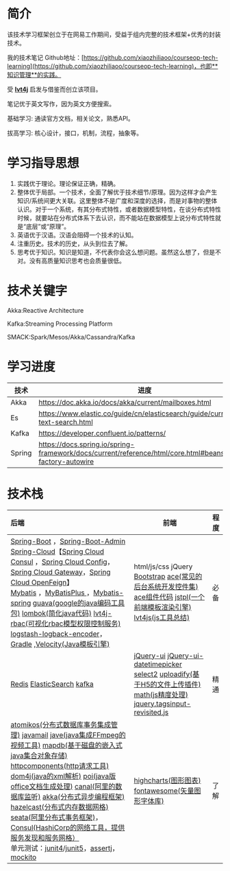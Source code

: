 # 简介

该技术学习框架创立于在网易工作期间，受益于组内完整的技术框架+优秀的封装技术。

我的技术笔记 Github地址：[https://github.com/xiaozhiliaoo/courseop-tech-learning](https://github.com/xiaozhiliaoo/courseop-tech-learning)，也即**知识管理**的实践。

受 [**lvt4j**](https://lvt4j.51vip.biz/confluence/#all-updates) 启发与借鉴而创立该项目。

笔记优于英文写作，因为英文方便搜索。

基础学习: 通读官方文档，相关论文，熟悉API。

拔高学习: 核心设计，接口，机制，流程，抽象等。

# 学习指导思想

1. 实践优于理论。理论保证正确，精确。
2. 整体优于局部。一个技术，全面了解优于技术细节/原理。因为这样才会产生知识/系统间更大关联。这里整体不是广度和深度的选择，而是对事物的整体认识。对于一个系统，有其分布式特性，或者数据模型特性，在谈分布式特性时候，就要站在分布式体系下去认识，而不能站在数据模型上说分布式特性就是“底层”或“原理”。
3. 英语优于汉语。汉语会阻碍一个技术的认知。
4. 注重历史。技术的历史，从头到位去了解。
5. 思考优于知识。知识是知道，不代表你会这么想问题。虽然这么想了，但是不对。没有高质量知识思考也会质量很低。


# 技术关键字

Akka:Reactive Architecture

Kafka:Streaming Processing Platform

SMACK:Spark/Mesos/Akka/Cassandra/Kafka

# 学习进度

| 技术   | 进度                                                         |
| ------ | ------------------------------------------------------------ |
| Akka   | https://doc.akka.io/docs/akka/current/mailboxes.html         |
| Es     | https://www.elastic.co/guide/cn/elasticsearch/guide/current/full-text-search.html |
| Kafka  | https://developer.confluent.io/patterns/                     |
| Spring | https://docs.spring.io/spring-framework/docs/current/reference/html/core.html#beans-factory-autowire |



# 技术栈

| 后端                                                         | 前端                                                         | 程度 |
| :----------------------------------------------------------- | ------------------------------------------------------------ | ---- |
| [Spring-Boot](https://projects.spring.io/spring-boot) ，[Spring-Boot-Admin](https://codecentric.github.io/spring-boot-admin/)<br />[Spring-Cloud](https://spring.io/projects/spring-cloud)【[Spring Cloud Consul](https://cloud.spring.io/spring-cloud-consul/reference/html/) ，[Spring Cloud Config](https://cloud.spring.io/spring-cloud-config/reference/html/)，[Spring Cloud Gateway](https://spring.io/projects/spring-cloud-gateway)，[Spring Cloud OpenFeign](https://spring.io/projects/spring-cloud-openfeign)】<br />[Mybatis](http://www.mybatis.org/mybatis-3/zh/index.html) ，[MyBatisPlus ](https://baomidou.com/guide/)，[Mybatis-spring](http://mybatis.org/spring/) [guava(google的java编码工具包)](https://github.com/google/guava) [lombok(简化java代码)](https://projectlombok.org/) [lvt4j-rbac(可视化rbac模型权限控制服务)](https://github.com/lvq410/LVT4J-RBAC) [logstash-logback-encoder](https://github.com/logstash/logstash-logback-encoder)，[Gradle](https://gradle.org/) ,[Velocity(Java模板引擎)](http://velocity.apache.org/) | html/js/css jQuery [Bootstrap](http://www.bootcss.com/) [ace(常见的后台系统开发控件集)](http://ace.jeka.by/elements.html) [ace组件代码](https://github.com/bopoda/ace) [jstpl(一个前端模板渲染引擎)](https://github.com/huangbh/jstpl) [lvt4js(js工具总结)](https://lvq410.github.io/LVT4JS/docs/index.html) | 必备 |
| [Redis](https://redis.io/) [ElasticSearch](https://www.elastic.co/) [kafka](http://kafka.apache.org/) | [jQuery-ui](http://jqueryui.com/) [jQuery-ui-datetimepicker](https://github.com/trentrichardson/jQuery-Timepicker-Addon) [select2](https://select2.github.io/) [uploadify(基于H5的文件上传插件)](http://www.uploadify.com/) [math(js精度处理)](https://mathjs.org/) [jquery.tagsinput-revisited.js](https://github.com/underovsky/jquery-tagsinput-revisited) | 精通 |
| [atomikos(分布式数据库事务集成管理)](https://www.atomikos.com/) [javamail](https://javaee.github.io/javamail/) [jave(java集成FFmpeg的视频工具)](http://www.sauronsoftware.it/projects/jave) [mapdb(基于磁盘的嵌入式java集合对象存储)](http://www.mapdb.org/) [httpcomponents(http请求工具)](http://hc.apache.org/) [dom4j(java的xml解析)](https://dom4j.github.io/) [poi(java版office文档生成处理)](https://poi.apache.org/) [canal(阿里的数据库监听)](https://github.com/alibaba/canal) [akka(分布式异步编程框架)](https://akka.io/) [hazelcast(分布式内存数据网格)](https://hazelcast.org/imdg/why/) [seata(阿里分布式事务框架)](http://seata.io/en-us/)，[Consul(HashiCorp的网络工具，提供服务发现和服务网格）](https://www.consul.io/)<br />单元测试：[junit4](https://junit.org/junit4/)/[junit5](https://junit.org/junit5/docs/current/user-guide/)，[assertj](https://assertj.github.io/doc/)，[mockito](https://site.mockito.org/) | [highcharts(图形图表)](http://www.hcharts.cn/) [fontawesome(矢量图形字体库)](http://fontawesome.io/) | 了解 |

